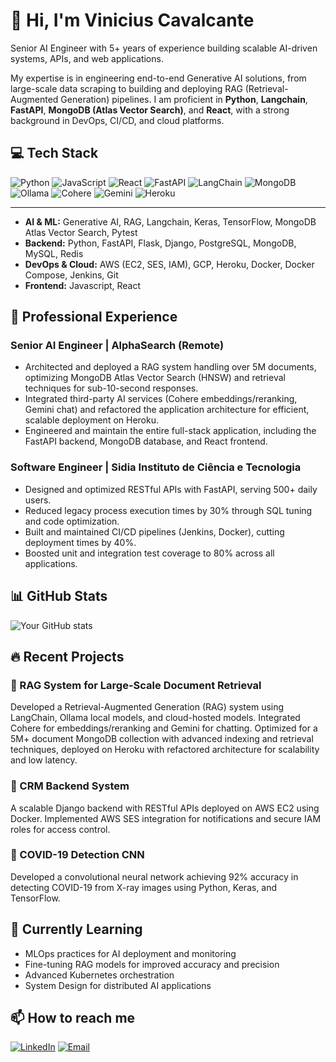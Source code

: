 # 👋 Hi, I'm Vinicius Cavalcante

Senior AI Engineer with 5+ years of experience building scalable AI-driven systems, APIs, and web applications.

My expertise is in engineering end-to-end Generative AI solutions, from large-scale data scraping to building and deploying RAG (Retrieval-Augmented Generation) pipelines. I am proficient in **Python**, **Langchain**, **FastAPI**, **MongoDB (Atlas Vector Search)**, and **React**, with a strong background in DevOps, CI/CD, and cloud platforms.

## 💻 Tech Stack

![Python](https://img.shields.io/badge/Python-3776AB?style=for-the-badge&logo=python&logoColor=white)
![JavaScript](https://img.shields.io/badge/JavaScript-F7DF1E?style=for-the-badge&logo=javascript&logoColor=black)
![React](https://img.shields.io/badge/React-61DAFB?style=for-the-badge&logo=react&logoColor=black)
![FastAPI](https://img.shields.io/badge/FastAPI-009688?style=for-the-badge&logo=FastAPI&logoColor=white)
![LangChain](https://img.shields.io/badge/LangChain-000000?style=for-the-badge&logo=langchain&logoColor=white)
![MongoDB](https://img.shields.io/badge/MongoDB-4EA94B?style=for-the-badge&logo=mongodb&logoColor=white)
![Ollama](https://img.shields.io/badge/Ollama-000000?style=for-the-badge&logo=ollama&logoColor=white)
![Cohere](https://img.shields.io/badge/Cohere-FF6B00?style=for-the-badge&logo=cohere&logoColor=white)
![Gemini](https://img.shields.io/badge/Gemini-4285F4?style=for-the-badge&logo=google&logoColor=white)
![Heroku](https://img.shields.io/badge/Heroku-430098?style=for-the-badge&logo=heroku&logoColor=white)

---

* **AI & ML:** Generative AI, RAG, Langchain, Keras, TensorFlow, MongoDB Atlas Vector Search, Pytest
* **Backend:** Python, FastAPI, Flask, Django, PostgreSQL, MongoDB, MySQL, Redis
* **DevOps & Cloud:** AWS (EC2, SES, IAM), GCP, Heroku, Docker, Docker Compose, Jenkins, Git
* **Frontend:** Javascript, React

## 🚀 Professional Experience

### Senior AI Engineer | AlphaSearch (Remote)
* Architected and deployed a RAG system handling over 5M documents, optimizing MongoDB Atlas Vector Search (HNSW) and retrieval techniques for sub-10-second responses.
* Integrated third-party AI services (Cohere embeddings/reranking, Gemini chat) and refactored the application architecture for efficient, scalable deployment on Heroku.
* Engineered and maintain the entire full-stack application, including the FastAPI backend, MongoDB database, and React frontend.

### Software Engineer | Sidia Instituto de Ciência e Tecnologia
* Designed and optimized RESTful APIs with FastAPI, serving 500+ daily users.
* Reduced legacy process execution times by 30% through SQL tuning and code optimization.
* Built and maintained CI/CD pipelines (Jenkins, Docker), cutting deployment times by 40%.
* Boosted unit and integration test coverage to 80% across all applications.

## 📊 GitHub Stats
![Your GitHub stats](https://github-readme-stats.vercel.app/api?username=vinipy12&show_icons=true&theme=radical)

## 🔥 Recent Projects
### 🤖 RAG System for Large-Scale Document Retrieval
Developed a Retrieval-Augmented Generation (RAG) system using LangChain, Ollama local models, and cloud-hosted models. Integrated Cohere for embeddings/reranking and Gemini for chatting. Optimized for a 5M+ document MongoDB collection with advanced indexing and retrieval techniques, deployed on Heroku with refactored architecture for scalability and low latency.

### 🔄 CRM Backend System
A scalable Django backend with RESTful APIs deployed on AWS EC2 using Docker. Implemented AWS SES integration for notifications and secure IAM roles for access control.

### 🔬 COVID-19 Detection CNN
Developed a convolutional neural network achieving 92% accuracy in detecting COVID-19 from X-ray images using Python, Keras, and TensorFlow.

## 🌱 Currently Learning
- MLOps practices for AI deployment and monitoring
- Fine-tuning RAG models for improved accuracy and precision
- Advanced Kubernetes orchestration
- System Design for distributed AI applications

## 📫 How to reach me
[![LinkedIn](https://img.shields.io/badge/LinkedIn-0077B5?style=for-the-badge&logo=linkedin&logoColor=white)](https://www.linkedin.com/in/vinicius-cavalcante-827565140/)
[![Email](https://img.shields.io/badge/Email-D14836?style=for-the-badge&logo=gmail&logoColor=white)](mailto:vinicius.loureiro.cavalcante12@gmail.com)
